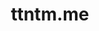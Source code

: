 ---
title: ttntm.me
pType: Web Design
pURL: https://ttntm.me
weight: 3
images:
    - img/uploads/PF-03-website.jpg
---
